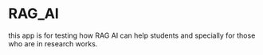 # RAG_AI
this app is for testing how RAG AI can help students and specially for those who are in research works.
